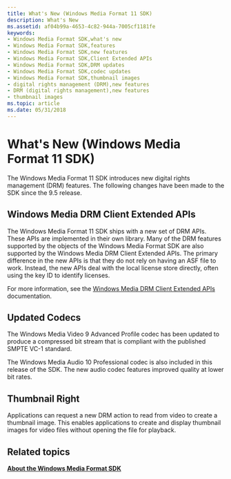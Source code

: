 ```yaml
---
title: What's New (Windows Media Format 11 SDK)
description: What's New
ms.assetid: af04b99a-4653-4c82-944a-7005cf1181fe
keywords:
- Windows Media Format SDK,what's new
- Windows Media Format SDK,features
- Windows Media Format SDK,new features
- Windows Media Format SDK,Client Extended APIs
- Windows Media Format SDK,DRM updates
- Windows Media Format SDK,codec updates
- Windows Media Format SDK,thumbnail images
- digital rights management (DRM),new features
- DRM (digital rights management),new features
- thumbnail images
ms.topic: article
ms.date: 05/31/2018
---
```


# What's New (Windows Media Format 11 SDK)

The Windows Media Format 11 SDK introduces new digital rights management (DRM) features. The following changes have been made to the SDK since the 9.5 release.

## Windows Media DRM Client Extended APIs

The Windows Media Format 11 SDK ships with a new set of DRM APIs. These APIs are implemented in their own library. Many of the DRM features supported by the objects of the Windows Media Format SDK are also supported by the Windows Media DRM Client Extended APIs. The primary difference in the new APIs is that they do not rely on having an ASF file to work. Instead, the new APIs deal with the local license store directly, often using the key ID to identify licenses.

For more information, see the [Windows Media DRM Client Extended APIs](windows-media-drm-client-extended-apis.md) documentation.

## Updated Codecs

The Windows Media Video 9 Advanced Profile codec has been updated to produce a compressed bit stream that is compliant with the published SMPTE VC-1 standard.

The Windows Media Audio 10 Professional codec is also included in this release of the SDK. The new audio codec features improved quality at lower bit rates.

## Thumbnail Right

Applications can request a new DRM action to read from video to create a thumbnail image. This enables applications to create and display thumbnail images for video files without opening the file for playback.

## Related topics

<dl> <dt>

[**About the Windows Media Format SDK**](about-the-windows-media-format-sdk.md)
</dt> </dl>

 

 





